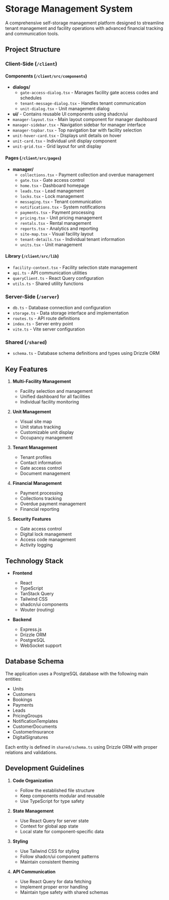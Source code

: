 # Storage Management System

A comprehensive self-storage management platform designed to streamline tenant management and facility operations with advanced financial tracking and communication tools.

## Project Structure

### Client-Side (`/client`)

#### Components (`/client/src/components`)
- **dialogs/**
  - `gate-access-dialog.tsx` - Manages facility gate access codes and schedules
  - `tenant-message-dialog.tsx` - Handles tenant communication
  - `unit-dialog.tsx` - Unit management dialog
- **ui/** - Contains reusable UI components using shadcn/ui
- `manager-layout.tsx` - Main layout component for manager dashboard
- `manager-sidebar.tsx` - Navigation sidebar for manager interface
- `manager-topbar.tsx` - Top navigation bar with facility selection
- `unit-hover-card.tsx` - Displays unit details on hover
- `unit-card.tsx` - Individual unit display component
- `unit-grid.tsx` - Grid layout for unit display

#### Pages (`/client/src/pages`)
- **manager/**
  - `collections.tsx` - Payment collection and overdue management
  - `gate.tsx` - Gate access control
  - `home.tsx` - Dashboard homepage
  - `leads.tsx` - Lead management
  - `locks.tsx` - Lock management
  - `messaging.tsx` - Tenant communication
  - `notifications.tsx` - System notifications
  - `payments.tsx` - Payment processing
  - `pricing.tsx` - Unit pricing management
  - `rentals.tsx` - Rental management
  - `reports.tsx` - Analytics and reporting
  - `site-map.tsx` - Visual facility layout
  - `tenant-details.tsx` - Individual tenant information
  - `units.tsx` - Unit management

#### Library (`/client/src/lib`)
- `facility-context.tsx` - Facility selection state management
- `api.ts` - API communication utilities
- `queryClient.ts` - React Query configuration
- `utils.ts` - Shared utility functions

### Server-Side (`/server`)
- `db.ts` - Database connection and configuration
- `storage.ts` - Data storage interface and implementation
- `routes.ts` - API route definitions
- `index.ts` - Server entry point
- `vite.ts` - Vite server configuration

### Shared (`/shared`)
- `schema.ts` - Database schema definitions and types using Drizzle ORM

## Key Features

1. **Multi-Facility Management**
   - Facility selection and management
   - Unified dashboard for all facilities
   - Individual facility monitoring

2. **Unit Management**
   - Visual site map
   - Unit status tracking
   - Customizable unit display
   - Occupancy management

3. **Tenant Management**
   - Tenant profiles
   - Contact information
   - Gate access control
   - Document management

4. **Financial Management**
   - Payment processing
   - Collections tracking
   - Overdue payment management
   - Financial reporting

5. **Security Features**
   - Gate access control
   - Digital lock management
   - Access code management
   - Activity logging

## Technology Stack

- **Frontend**
  - React
  - TypeScript
  - TanStack Query
  - Tailwind CSS
  - shadcn/ui components
  - Wouter (routing)

- **Backend**
  - Express.js
  - Drizzle ORM
  - PostgreSQL
  - WebSocket support

## Database Schema

The application uses a PostgreSQL database with the following main entities:

- Units
- Customers
- Bookings
- Payments
- Leads
- PricingGroups
- NotificationTemplates
- CustomerDocuments
- CustomerInsurance
- DigitalSignatures

Each entity is defined in `shared/schema.ts` using Drizzle ORM with proper relations and validations.

## Development Guidelines

1. **Code Organization**
   - Follow the established file structure
   - Keep components modular and reusable
   - Use TypeScript for type safety

2. **State Management**
   - Use React Query for server state
   - Context for global app state
   - Local state for component-specific data

3. **Styling**
   - Use Tailwind CSS for styling
   - Follow shadcn/ui component patterns
   - Maintain consistent theming

4. **API Communication**
   - Use React Query for data fetching
   - Implement proper error handling
   - Maintain type safety with shared schemas
